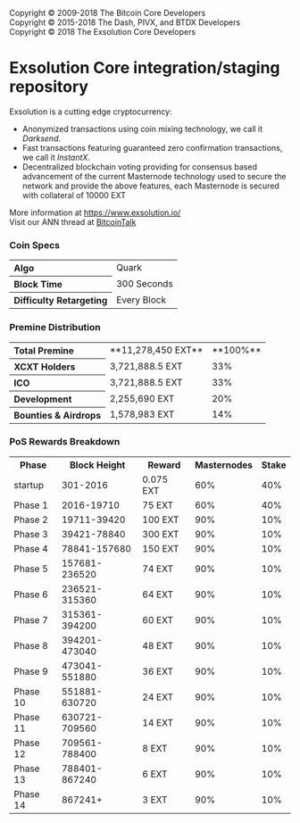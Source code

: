 Copyright © 2009-2018 The Bitcoin Core Developers  
Copyright © 2015-2018 The Dash, PIVX, and BTDX Developers  
Copyright © 2018 The Exsolution Core Developers  

Exsolution Core integration/staging repository
=====================================

Exsolution is a cutting edge cryptocurrency:
- Anonymized transactions using coin mixing technology, we call it _Darksend_.
- Fast transactions featuring guaranteed zero confirmation transactions, we call it _InstantX_.
- Decentralized blockchain voting providing for consensus based advancement of the current Masternode
  technology used to secure the network and provide the above features, each Masternode is secured
  with collateral of 10000 EXT

More information at https://www.exsolution.io/  
Visit our ANN thread at [BitcoinTalk](https://bitcointalk.org/index.php?topic=2900195)

### Coin Specs
<table>
<tr><th align="left">Algo</th><td>Quark</td></tr>
<tr><th align="left">Block Time</th><td>300 Seconds</td></tr>
<tr><th align="left">Difficulty Retargeting</th><td>Every Block</td></tr>
</table>


### Premine Distribution

<table>
<tr><th align="left">Total Premine</th><td>**11,278,450 EXT**</td><td>**100%**</td></tr>
<tr><th align="left">XCXT Holders</th><td>3,721,888.5 EXT</td><td>33%</td></tr>
<tr><th align="left">ICO</th><td>3,721,888.5 EXT</td><td>33%</td></tr>
<tr><th align="left">Development</th><td>2,255,690 EXT</td><td>20%</td></tr>
<tr><th align="left">Bounties & Airdrops</th><td>1,578,983 EXT</td><td>14%</td></tr>
</table>


### PoS Rewards Breakdown

<table>
<th>Phase</th><th>Block Height</th><th>Reward</th><th>Masternodes</th><th>Stake</th>
<tr><td>startup</td><td>301-2016</td><td>0.075 EXT</td><td>60% </td><td>40% </td></tr>
<tr><td>Phase 1</td><td>2016-19710</td><td>75 EXT</td><td>60% </td><td>40% </td></tr>
<tr><td>Phase 2</td><td>19711-39420</td><td>100 EXT</td><td>90% </td><td>10% </td></tr>
<tr><td>Phase 3</td><td>39421-78840</td><td>300 EXT</td><td>90% </td><td>10% </td></tr>
<tr><td>Phase 4</td><td>78841-157680</td><td>150 EXT</td><td>90% </td><td>10% </td></tr>
<tr><td>Phase 5</td><td>157681-236520</td><td>74 EXT</td><td>90% </td><td>10% </td></tr>
<tr><td>Phase 6</td><td>236521-315360</td><td>64 EXT</td><td>90% </td><td>10% </td></tr>
<tr><td>Phase 7</td><td>315361-394200</td><td>60 EXT</td><td>90% </td><td>10% </td></tr>
<tr><td>Phase 8</td><td>394201-473040</td><td>48 EXT</td><td>90% </td><td>10% </td></tr>
<tr><td>Phase 9</td><td>473041-551880</td><td>36 EXT</td><td>90% </td><td>10% </td></tr>
<tr><td>Phase 10</td><td>551881-630720</td><td>24 EXT</td><td>90% </td><td>10% </td></tr>
<tr><td>Phase 11</td><td>630721-709560</td><td>14 EXT</td><td>90% </td><td>10% </td></tr>
<tr><td>Phase 12</td><td>709561-788400</td><td>8 EXT</td><td>90% </td><td>10% </td></tr>
<tr><td>Phase 13</td><td>788401-867240</td><td>6 EXT</td><td>90% </td><td>10% </td></tr>
<tr><td>Phase 14</td><td>867241+</td><td>3 EXT</td><td>90% </td><td>10% </td></tr>
</table>

